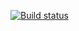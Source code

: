 [![Build status](https://ci.appveyor.com/api/projects/status/54qry25r74fr5cr6?svg=true)](https://ci.appveyor.com/project/AlexandraOwl/api-ci1)
